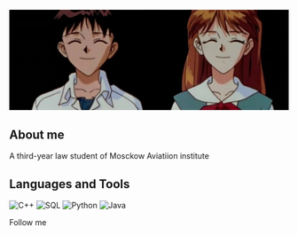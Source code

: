 ![Header](https://github.com/Lunidep/Lunidep/blob/main/assets/background.jpg)

## About me
A third-year law student of Mosckow Aviatiion institute
 
## Languages and Tools
![C++](https://img.shields.io/badge/-C++-090909?style=for-the-badge&logo=C%2b%2b&logoColor=6296CC)
![SQL](https://img.shields.io/badge/-SQL-090909?style=for-the-badge&logo=mySql&logoColor=6296CC)
![Python](https://img.shields.io/badge/-Python-090909?style=for-the-badge&logo=Python&logoColor=6296CC)
![Java](https://img.shields.io/badge/-Java-090909?style=for-the-badge&logo=Java&logoColor=6296CC)

Follow me